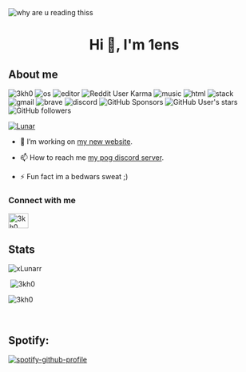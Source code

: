 <img align="center" alt="why are u reading thiss" src="https://readme-typing-svg.herokuapp.com?vCenter=true&lines=Heyo!+I'm+1ens!;IGN:+1ens;Professional+bedwars+sweat;Talk+to+me+on+Discord.">
<h1 align="center">Hi 👋, I'm 1ens</h1>
<h2>About me</h2>
<p align="left"> 
  <img src="https://komarev.com/ghpvc/?username=imlens&label=Profile Visitors&color=001eff&style=flat" alt="3kh0" /> 
  <img src="https://img.shields.io/badge/OS-Windows-lightgrey/?logo=windows" alt="os">
  <img src="https://img.shields.io/badge/Editor-VS%20Code-blue/?logo=visualstudiocode&logoColor=blue&color=blue" alt="editor">
  <img src="https://img.shields.io/reddit/user-karma/combined/ItzDiamondZ_?logo=reddit" alt="Reddit User Karma">
  <img src="https://img.shields.io/badge/Listens%20to-Spotify-blue/?logo=spotify&logoColor=warning&color=1DB954" alt="music">
  <img src="https://img.shields.io/badge/Knows-HTML-blue/?logo=html5&logoColor=warning&color=orange" alt="html">
  <img src="https://img.shields.io/badge/Uses-stackoverflow-blue/?logo=stackoverflow&logoColor=warning&color=ef8236" alt="stack">
  <img alt="gmail" src="https://img.shields.io/badge/Uses-Gmail-blue/?logo=gmail&logoColor=warning&color=red">
  <img alt="brave" src="https://img.shields.io/badge/Uses-Brave-blue/?logo=Brave&logoColor=ff1b2d&color=ff1b2d">
  <img src="https://img.shields.io/badge/Uses-Discord-blue/?logo=discord&logoColor=warning&color=7289DA" alt="discord">
  <img alt="GitHub Sponsors" src="https://img.shields.io/github/sponsors/imlens?label=Sponsors&logo=githubsponsors&style=flat">
  <img alt="GitHub User's stars" src="https://img.shields.io/github/stars/imlens?color=yellow&label=User%20Stars&logo=github&logoColor=yellow">
  <img alt="GitHub followers" src="https://img.shields.io/github/followers/imlens?color=g&label=User%20Followers&logo=github">
       </p>
<p align="left"> <a href="https://github.com/ryo-ma/github-profile-trophy"><img src="https://github-profile-trophy.vercel.app/?username=imlens&theme=discord" alt="Lunar" /></a> </p>


- 🔭 I’m working on [my new website](https://github.com/imlens/automatic-octo-tribble).

- 📫 How to reach me [my pog discord server](https://discord.gg/rBgQC5bztE).
<!-- https://discord.gg/94wKaTzP4h -->
- ⚡ Fun fact im a bedwars sweat ;)

<h3 align="left">Connect with me</h3>
<p align="left">
<a href="https://instagram.com/im1ens" target="blank"><img align="center" src="https://raw.githubusercontent.com/rahuldkjain/github-profile-readme-generator/master/src/images/icons/Social/instagram.svg" alt="3kh0_" height="30" width="40" /></a>
</p>
<!--
<p align="left"> <a href="https://twitter.com/notlunarlol" target="blank"><img src="https://img.shields.io/twitter/follow/notlunarlol?logo=twitter&style=for-the-badge" alt="3kh0_" /></a> <br>
-->

<h2 align="left">Stats</h2>

<p><img  src="https://github-readme-stats.vercel.app/api/top-langs?username=imlens&show_icons=true&theme=dark&locale=en&langs_count=10&layout=compact" alt="xLunarr" /></p>
<p>&nbsp;<img src="https://github-readme-stats.vercel.app/api?username=imlens&show_icons=true&theme=dark&locale=en" alt="3kh0" /></p>
<p><img src="https://github-readme-streak-stats.herokuapp.com/?user=imlens&theme=dark" alt="3kh0" /></p><br>
  </html>

## Spotify:



[![spotify-github-profile](https://spotify-github-profile.vercel.app/api/view?uid=2zg658l3u05kp7lhq7bb8zzlb&cover_image=true&theme=default&bar_color_cover=false)](https://spotify-github-profile.vercel.app/api/view?uid=2zg658l3u05kp7lhq7bb8zzlb&redirect=true)
